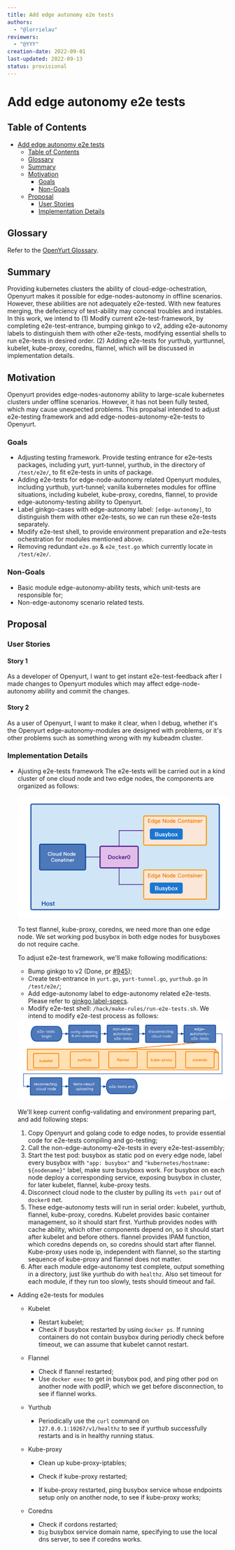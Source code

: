 ```yaml
---
title: Add edge autonomy e2e tests
authors:
  - "@lorrielau"
reviewers:
  - "@YYY"
creation-date: 2022-09-01
last-updated: 2022-09-13
status: provisional
---
```


# Add edge autonomy e2e tests

## Table of Contents

- [Add edge autonomy e2e tests](#title)
  - [Table of Contents](#table-of-contents)
  - [Glossary](#glossary)
  - [Summary](#summary)
  - [Motivation](#motivation)
    - [Goals](#goals)
    - [Non-Goals](#non-goals)
  - [Proposal](#proposal)
    - [User Stories](#user-stories)
    - [Implementation Details](#implementation-details)

## Glossary

Refer to the [OpenYurt Glossary](https://github.com/openyurtio/openyurt/blob/master/docs/proposals/00_openyurt-glossary.md).

## Summary

Providing kubernetes clusters the ability of cloud-edge-ochestration, Openyurt makes it possible for edge-nodes-autonomy in offline scenarios. However, these abilities are not adequately e2e-tested. With new features merging, the defeciency of test-ability may conceal troubles and instables.
In this work, we intend to (1) Modify current e2e-test-framework, by completing e2e-test-entrance, bumping ginkgo to v2, adding e2e-autonomy labels to distinguish them with other e2e-tests, modifying essential shells to run e2e-tests in desired order. (2) Adding e2e-tests for yurthub, yurttunnel, kubelet, kube-proxy, coredns, flannel, which will be discussed in implementation details.

## Motivation

Openyurt provides edge-nodes-autonomy ability to large-scale kubernetes clusters under offline scenarios. However,  it has not been fully tested, which may cause unexpected problems. This propalsal intended to  adjust e2e-testing framework and add edge-nodes-autonomy-e2e-tests to Openyurt.

### Goals

- Adjusting testing framework. Provide testing entrance for e2e-tests packages, including yurt, yurt-tunnel, yurthub, in the directory of `/test/e2e/`, to fit e2e-tests in units of package.
- Adding e2e-tests for edge-node-autonomy related Openyurt modules, including yurthub, yurt-tunnel; vanilla kubernetes modules for offline situations, including kubelet, kube-proxy, coredns, flannel, to provide edge-autonomy-testing ability to Openyurt.
- Label ginkgo-cases with edge-autonomy label: `[edge-autonomy]`, to distinguish them with other e2e-tests, so we can run these e2e-tests separately.
- Modify e2e-test shell, to provide environment preparation and e2e-tests ochestration for modules mentioned above.
- Removing redundant `e2e.go` & `e2e_test.go` which currently locate in `/test/e2e/`.
### Non-Goals

- Basic module edge-autonomy-ability tests, which unit-tests are responsible for;
- Non-edge-autonomy scenario related tests.

## Proposal

### User Stories

#### Story 1
As a developer of Openyurt, I want to get instant e2e-test-feedback after I made changes to Openyurt modules which may affect edge-node-autonomy ability and  commit the changes.

#### Story 2
As a user of Openyurt,  I want to make it clear, when I debug, whether it's the Openyurt edge-autonomy-modules are designed with problems, or it's other problems such as something wrong with my kubeadm cluster.

### Implementation Details
- Ajusting e2e-tests framework
  The e2e-tests will be carried out in a kind cluster of one cloud node and two edge nodes, the components are organized as follows:

  <div align="center">
  <img src="../img/e2e-test-components.png"/>
  </div>

  To test flannel, kube-proxy, coredns, we need more than one edge node. We set working pod busybox in both edge nodes for busyboxes do not require cache.

  To adjust e2e-test framework, we'll make following modifications:
  - Bump ginkgo to v2 (Done,  pr [#945](https://github.com/openyurtio/openyurt/pull/945));
  - Create test-entrance in `yurt.go`, `yurt-tunnel.go`, `yurthub.go` in `/test/e2e/`;
  - Add edge-autonomy label to edge-autonomy related e2e-tests. Please refer to [ginkgo label-specs](https://onsi.github.io/ginkgo/#spec-labels).
  - Modify e2e-test shell: `/hack/make-rules/run-e2e-tests.sh`. We intend to modify e2e-test process as follows:

  <div align="center">
  <img src="../img/e2e-test-process.png"/>
  </div>

  We'll keep current config-validating and environment preparing part, and add following steps:
  1. Copy Openyurt and golang code to edge nodes, to provide essential code for e2e-tests compiling and go-testing;
  2. Call the non-edge-autonomy-e2e-tests in every e2e-test-assembly;
  3. Start the test pod: busybox as static pod on every edge node, label every busybox with `"app: busybox"` and `"kubernetes/hostname: ${nodename}"` label, make sure busyboxs work. For busybox on each node deploy a corresponding service, exposing busybox in cluster, for later kubelet, flannel, kube-proxy tests.
  4. Disconnect cloud node to the cluster by pulling its `veth pair` out of `docker0` net.
  5. These edge-autonomy tests will run in serial order: kubelet, yurthub, flannel, kube-proxy, coredns. Kubelet provides basic container management, so it should start first. Yurthub provides nodes with cache ability, which other components depend on, so it should start after kubelet and before others. flannel provides IPAM function, which coredns depends on, so coredns should start after flannel. Kube-proxy uses node ip, independent with flannel, so the starting sequence of kube-proxy and flannel does not matter.
  6. After each module edge-autonomy test complete, output something in a directory, just like yurthub do with `healthz`. Also set timeout for each module, if they run too slowly, tests should timeout and fail.

- Adding e2e-tests for modules
  - Kubelet

    - Restart kubelet;
    - Check if busybox restarted by using `docker ps`.  If running containers do not contain busybox during periodly check before timeout, we can assume that kubelet cannot restart.

  - Flannel
    - Check if flannel restarted;
    - Use `docker exec` to get in busybox pod, and ping other pod on another node with podIP, which we get before disconnection, to see if flannel works.

  - Yurthub
    - Periodically use the `curl` command on `127.0.0.1:10267/v1/healthz` to see if yurthub  successfully restarts and is in healthy running status.

  - Kube-proxy

    - Clean up kube-proxy-iptables;

    - Check if kube-proxy restarted;
    - If kube-proxy restarted, ping busybox service whose endpoints setup only on another node, to see if kube-proxy works;

  - Coredns
    - Check if cordons restarted;
    - `Dig` busybox service domain name, specifying to use the local dns server, to see if coredns works.